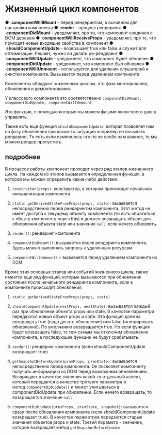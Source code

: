 # Жизненный цикл компонентов

●  **componentWillMount** - перед рендерингом, в основном для настройки компонента
●  **render** - процесс рендеринга
●  **componentDidMount** - уведомляет, про то, что компонент соединен с DOM деревом
●  **componentWillReceiveProps** - уведомляет, про то, что приходят новые входящие свойства в компонент
●  **shouldComponentUpdate** - возвращает true или false и служит для оптимизации. Решает, нужно ли делать ре-рендеринг
●  **componentWillUpdate** - уведомляет, что компонент будет обновлен
●  **componentDidUpdate** - уведомляет, что компонент был обновлен
●  **componentWillUnmount** - используется для удаления слушателей и очистки компонента. Вызывается перед удалением компонента

Компоненты обладают жизненным циклом, это фаза монтирования, обновления и демонтирования. 

У классового компонента это соответственно `componentDidMount, componentDidUpdate, componentWillUnmount`

Это функции, с помощью которых мы можем фазами жизненного цикла управлять. 

Также есть еще функция `shouldComponentUpdate`, которая позволяет нам на фазу обновления при какой-то ситуации например не вызывать рендеринг. То есть если изменилось что-то не особо нам важное, то мы можем рендер пропустить.


## подробнее


В процессе работы компонент проходит через ряд этапов жизненного цикла. На каждом из этапов вызывается определенная функция, в которой мы можем определить какие-либо действия:

1.  `constructor(props)`: конструктор, в котором происходит начальная инициализация компонента
    
2.  `static getDerivedStateFromProps(props, state)`: вызывается непосредственно перед рендерингом компонента. Этот метод не имеет доступа к текущему объекту компонента (то есть обратиться к объкту компоненту через this) и должен возвращать объект для обновления объекта state или значение `null`, если нечего обновлять.
    
3.  `render()`: рендеринг компонента
    
4.  `componentDidMount()`: вызывается после рендеринга компонента. Здесь можно выполнять запросы к удаленным ресурсам
    
5.  `componentWillUnmount()`: вызывается перед удалением компонента из DOM
    

Кроме этих основных этапов или событий жизненного цикла, также имеется еще ряд функций, которые вызываются при обновлении состояния после начального рендеринга компонента, если в компоненте происходят обновления:

1.  `static getDerivedStateFromProps(props, state)`
    
2.  `shouldComponentUpdate(nextProps, nextState)`: вызывается каждый раз при обновлении объекта props или state. В качестве параметра передаются новый объект props и state. Эта функция должна возвращать true (надо делать обновление) или false (игнорировать обновление). По умолчанию возвращается true. Но если функция будет возвращать false, то тем самым мы отключим обновление компонента, а последующие функции не будут срабатывать.
    
3.  `render()`: рендеринг компонента (если shouldComponentUpdate возвращает true)
    
4.  `getSnapshotBeforeUpdate(prevProps, prevState)`: вызывается непосредственно перед компонента. Он позволяет компоненту получить информацию из DOM перед возможным обновлением. Возвращает в качестве значения какой-то отдельный аспект, который передается в качестве третьего параметра в метод `componentDidUpdate()` и может учитываться в componentDidUpdate при обновлении. Если нечего возвращать, то возвращается значение `null`
    
5.  `componentDidUpdate(prevProps, prevState, snapshot)`: вызывается сразу после обновления компонента (если shouldComponentUpdate возвращает true). В качестве параметров передаются старые значения объектов props и state. Третий параметр - значение, которое возвращает метод `getSnapshotBeforeUpdate`